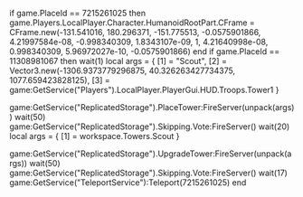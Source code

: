 if game.PlaceId == 7215261025 then
game.Players.LocalPlayer.Character.HumanoidRootPart.CFrame = CFrame.new(-131.541016, 180.296371, -151.775513, -0.0575901866, 4.21997584e-08, -0.998340309, 1.8343107e-09, 1, 4.21640998e-08, 0.998340309, 5.96972027e-10, -0.0575901866)
end
if game.PlaceId == 11308981067 then
wait(1)
local args = {
    [1] = "Scout",
    [2] = Vector3.new(-1306.9373779296875, 40.326263427734375, 1077.659423828125),
    [3] = game:GetService("Players").LocalPlayer.PlayerGui.HUD.Troops.Tower1
}

game:GetService("ReplicatedStorage").PlaceTower:FireServer(unpack(args))
wait(50)
game:GetService("ReplicatedStorage").Skipping.Vote:FireServer()
wait(20)
local args = {
    [1] = workspace.Towers.Scout
}

game:GetService("ReplicatedStorage").UpgradeTower:FireServer(unpack(args))
wait(50)
game:GetService("ReplicatedStorage").Skipping.Vote:FireServer()
wait(17)
game:GetService("TeleportService"):Teleport(7215261025)
end
